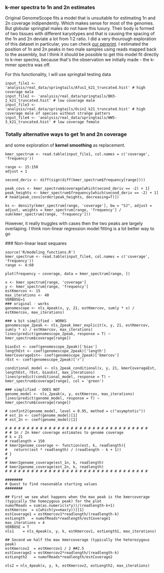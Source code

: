 ### k-mer spectra to 1n and 2n estimates

Original GenomeScope fits a model that is unsuitable for estimating 1n and 2n coverage indipendently. Which makes sense for most of the genomes. But globular springtail males do not have this luxury. Their body is formed of two tissues with different karyotypes and that is causing the spacing of the 1n and 2n deviate a lot from 1:2 ratio. I did a very thourough exploration of this dataset in particular, you can check [our perprint](https://www.biorxiv.org/content/10.1101/2021.11.12.468426v1). I estimated the position of 1n and 2n peaks in two male samples using reads mapped back to the assembly, but I think it should be possible to get this model fit directly to k-mer spectra, because that's the observation we initially made - the k-mmer spectra was off.

For this functionality, I will use springtail testing data

```{R}
input_file1 <- 'analysis/real_data/springtails/Afus1_k21_truncated.hist' # high coverage male
input_file2 <- 'analysis/real_data/springtails/BH3-2_k21_truncated.hist' # low coverage male
input_file3 <- 'analysis/real_data/springtails/Ocin2_k21_truncated.hist' # high coverage male of species without strange patters
input_file4 <- 'analysis/real_data/springtails/WW5-3_k21_truncated.hist' # low coverage female
```

### Totally alternative ways to get 1n and 2n coverage

and some exploration of **kernel smoothing** as replacement.

```{R}
kmer_spectrum <- read.table(input_file1, col.names = c('coverage', 'frequency'))

range <- 15:150
adjust = 1

second_deriv <- diff(sign(diff(kmer_spectrum$frequency[range])))

peak_covs <- kmer_spectrum$coverage[which(second_deriv == -2) + 1]
peak_heights <- kmer_spectrum$frequency[which(second_deriv == -2) + 1]
# head(peak_covs[order(peak_heights, decreasing=T)])

ks <- density(kmer_spectrum[range, 'coverage'], bw = "SJ", adjust = adjust, weights = kmer_spectrum[range, 'frequency'] / sum(kmer_spectrum[range, 'frequency']))
```

However, it really truggles with cases then the two peaks are largely overlaping. I think non-linear regression model fitting is a lot better way to go

### Non-linear least sequares

```{R}
source('R/modeling_functions.R')
kmer_spectrum <- read.table(input_file4, col.names = c('coverage', 'frequency'))
range <- 4:60

plot(frequency ~ coverage, data = kmer_spectrum[range, ])

x <- kmer_spectrum[range, 'coverage']
y <- kmer_spectrum[range, 'frequency']
estKmercov <- 15
max_iterations <- 40
VERBOSE=1
### original - works
genomescope <- nls_4peak(x, y, 21, estKmercov, sum(y * x) / estKmercov, max_iterations)

### a bit simplified - WORKS
genomescope_2peak <- nls_2peak_kmer_explicit(x, y, 21, estKmercov, sum(y * x) / estKmercov, max_iterations)
lines(predict(genomescope_2peak, response = T) ~ kmer_spectrum$coverage[range])

biasEst <- coef(genomescope_2peak)['bias']
lengthEst <- coef(genomescope_2peak)['length']
kmerCoverageEst<- coef(genomescope_2peak)['kmercov']
rEst <- coef(genomescope_2peak)['r']

conditional_model <- nls_2peak_conditional(x, y, 21, kmerCoverageEst, lengthEst, rEst, biasEst, max_iterations)
lines(predict(conditional_model, response = T) ~ kmer_spectrum$coverage[range], col = 'green')

### simplified - DOES NOT
genome_model <- nls_2peak(x, y, estKmercov, max_iterations)
lines(predict(genome_model, response = T) ~ kmer_spectrum$coverage[range])

# confint2(genome_model, level = 0.95, method = c("asymptotic"))
# est_1n <- coef(genome_model)[1]
# est_2n <- coef(genome_model)[2]

# # # # # # # # # # # # # # # # # # # # # # # # # # # # # # # # #
# # 1n / 2n kmer coverage estimates to genome coverage
# k = 21
# readlength = 150
# kmer2genome_coverage <- function(est, k, readlength){
# 	return((est * readlength) / (readlength - k + 1))
# }
#
# kmer2genome_coverage(est_1n, k, readlength)
# kmer2genome_coverage(est_2n, k, readlength)
# # # # # # # # # # # # # # # # # # # # # # # # # # # # # # # # #

########
# Quest to find reasonable starting values
########

## First we see what happens when the max peak is the kmercoverage (typically the homozygous peak) for the plot
numofReads = sum(as.numeric(x*y))/(readlength-k+1)
estKmercov  = x[which(y==max(y))][1]
estCoverage1 = estKmercov1*readlength/(readlength-k)
estLength   = numofReads*readlength/estCoverage1
max_iterations = 4
VERBOSE = T
nls1    = nls_4peak(x, y, k, estKmercov1, estLength1, max_iterations)

## Second we half the max kmercoverage (typically the heterozygous peak)
estKmercov2  = estKmercov1 / 2 ##2.5
estCoverage2 = estKmercov2*readlength/(readlength-k)
estLength2   = numofReads*readlength/estCoverage2

nls2 = nls_4peak(x, y, k, estKmercov2, estLength2, max_iterations)
```

